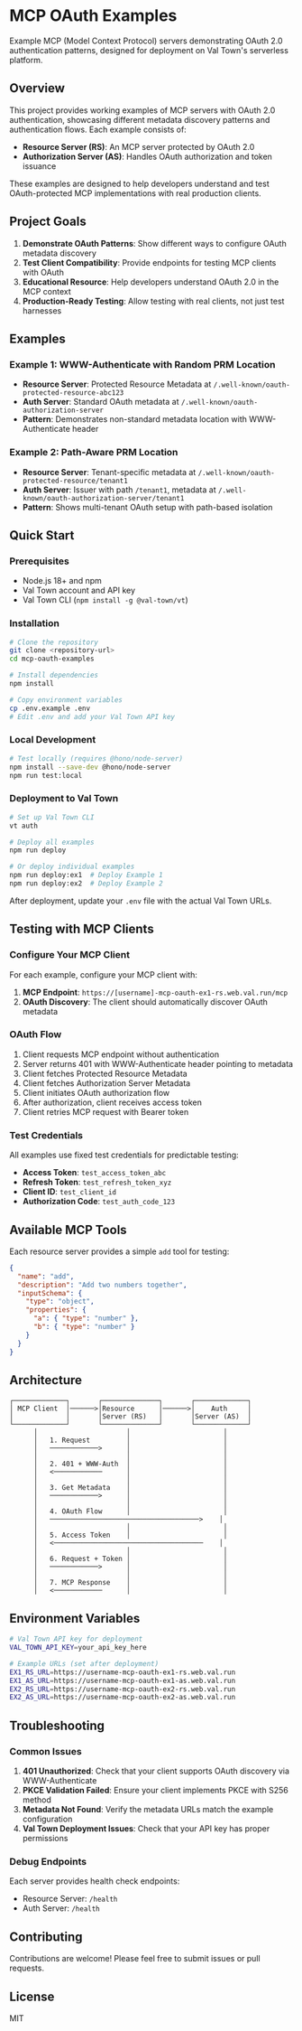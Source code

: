 # MCP OAuth Examples

Example MCP (Model Context Protocol) servers demonstrating OAuth 2.0 authentication patterns, designed for deployment on Val Town's serverless platform.

## Overview

This project provides working examples of MCP servers with OAuth 2.0 authentication, showcasing different metadata discovery patterns and authentication flows. Each example consists of:

- **Resource Server (RS)**: An MCP server protected by OAuth 2.0
- **Authorization Server (AS)**: Handles OAuth authorization and token issuance

These examples are designed to help developers understand and test OAuth-protected MCP implementations with real production clients.

## Project Goals

1. **Demonstrate OAuth Patterns**: Show different ways to configure OAuth metadata discovery
2. **Test Client Compatibility**: Provide endpoints for testing MCP clients with OAuth
3. **Educational Resource**: Help developers understand OAuth 2.0 in the MCP context
4. **Production-Ready Testing**: Allow testing with real clients, not just test harnesses

## Examples

### Example 1: WWW-Authenticate with Random PRM Location

- **Resource Server**: Protected Resource Metadata at `/.well-known/oauth-protected-resource-abc123`
- **Auth Server**: Standard OAuth metadata at `/.well-known/oauth-authorization-server`
- **Pattern**: Demonstrates non-standard metadata location with WWW-Authenticate header

### Example 2: Path-Aware PRM Location

- **Resource Server**: Tenant-specific metadata at `/.well-known/oauth-protected-resource/tenant1`
- **Auth Server**: Issuer with path `/tenant1`, metadata at `/.well-known/oauth-authorization-server/tenant1`
- **Pattern**: Shows multi-tenant OAuth setup with path-based isolation

## Quick Start

### Prerequisites

- Node.js 18+ and npm
- Val Town account and API key
- Val Town CLI (`npm install -g @val-town/vt`)

### Installation

```bash
# Clone the repository
git clone <repository-url>
cd mcp-oauth-examples

# Install dependencies
npm install

# Copy environment variables
cp .env.example .env
# Edit .env and add your Val Town API key
```

### Local Development

```bash
# Test locally (requires @hono/node-server)
npm install --save-dev @hono/node-server
npm run test:local
```

### Deployment to Val Town

```bash
# Set up Val Town CLI
vt auth

# Deploy all examples
npm run deploy

# Or deploy individual examples
npm run deploy:ex1  # Deploy Example 1
npm run deploy:ex2  # Deploy Example 2
```

After deployment, update your `.env` file with the actual Val Town URLs.

## Testing with MCP Clients

### Configure Your MCP Client

For each example, configure your MCP client with:

1. **MCP Endpoint**: `https://[username]-mcp-oauth-ex1-rs.web.val.run/mcp`
2. **OAuth Discovery**: The client should automatically discover OAuth metadata

### OAuth Flow

1. Client requests MCP endpoint without authentication
2. Server returns 401 with WWW-Authenticate header pointing to metadata
3. Client fetches Protected Resource Metadata
4. Client fetches Authorization Server Metadata
5. Client initiates OAuth authorization flow
6. After authorization, client receives access token
7. Client retries MCP request with Bearer token

### Test Credentials

All examples use fixed test credentials for predictable testing:

- **Access Token**: `test_access_token_abc`
- **Refresh Token**: `test_refresh_token_xyz`
- **Client ID**: `test_client_id`
- **Authorization Code**: `test_auth_code_123`

## Available MCP Tools

Each resource server provides a simple `add` tool for testing:

```json
{
  "name": "add",
  "description": "Add two numbers together",
  "inputSchema": {
    "type": "object",
    "properties": {
      "a": { "type": "number" },
      "b": { "type": "number" }
    }
  }
}
```

## Architecture

```
┌─────────────┐       ┌──────────────┐       ┌─────────────┐
│ MCP Client  │──────>│Resource      │──────>│    Auth     │
│             │       │Server (RS)   │       │Server (AS)  │
└─────────────┘       └──────────────┘       └─────────────┘
      │                      │                       │
      │   1. Request         │                       │
      │   ────────────>      │                       │
      │                      │                       │
      │   2. 401 + WWW-Auth  │                       │
      │   <────────────      │                       │
      │                      │                       │
      │   3. Get Metadata    │                       │
      │   ────────────>      │                       │
      │                      │                       │
      │   4. OAuth Flow      │                       │
      │   ─────────────────────────────────────>    │
      │                      │                       │
      │   5. Access Token    │                       │
      │   <─────────────────────────────────────    │
      │                      │                       │
      │   6. Request + Token │                       │
      │   ────────────>      │                       │
      │                      │                       │
      │   7. MCP Response    │                       │
      │   <────────────      │                       │
```

## Environment Variables

```bash
# Val Town API key for deployment
VAL_TOWN_API_KEY=your_api_key_here

# Example URLs (set after deployment)
EX1_RS_URL=https://username-mcp-oauth-ex1-rs.web.val.run
EX1_AS_URL=https://username-mcp-oauth-ex1-as.web.val.run
EX2_RS_URL=https://username-mcp-oauth-ex2-rs.web.val.run
EX2_AS_URL=https://username-mcp-oauth-ex2-as.web.val.run
```

## Troubleshooting

### Common Issues

1. **401 Unauthorized**: Check that your client supports OAuth discovery via WWW-Authenticate
2. **PKCE Validation Failed**: Ensure your client implements PKCE with S256 method
3. **Metadata Not Found**: Verify the metadata URLs match the example configuration
4. **Val Town Deployment Issues**: Check that your API key has proper permissions

### Debug Endpoints

Each server provides health check endpoints:

- Resource Server: `/health`
- Auth Server: `/health`

## Contributing

Contributions are welcome! Please feel free to submit issues or pull requests.

## License

MIT